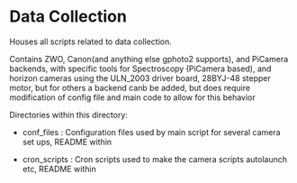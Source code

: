 
# Data Collection 

Houses all scripts related to data collection. 

Contains ZWO, Canon(and anything else gphoto2 supports), and PiCamera backends, with specific tools for Spectroscopy (PiCamera based), and horizon cameras using the ULN_2003 driver board, 28BYJ-48 stepper motor, but for others a backend canb be added, but does require modification of config file and main code to allow for this behavior

Directories within this directory: 

- conf_files : Configuration files used by main script for several camera set ups, README within

- cron_scripts : Cron scripts used to make the camera scripts autolaunch etc, README within
